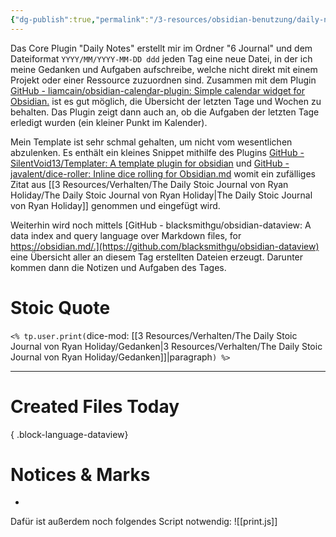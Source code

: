 ```yaml
---
{"dg-publish":true,"permalink":"/3-resources/obsidian-benutzung/daily-notes/","created":"2024-04-14T12:46:28.250+02:00","updated":"2024-04-17T18:38:09.794+02:00"}
---
```



Das Core Plugin "Daily Notes" erstellt mir im Ordner "6 Journal" und dem Dateiformat `YYYY/MM/YYYY-MM-DD ddd` jeden Tag eine neue Datei, in der ich meine Gedanken und Aufgaben aufschreibe, welche nicht direkt mit einem Projekt oder einer Ressource zuzuordnen sind. Zusammen mit dem Plugin [GitHub - liamcain/obsidian-calendar-plugin: Simple calendar widget for Obsidian.](https://github.com/liamcain/obsidian-calendar-plugin) ist es gut möglich, die Übersicht der letzten Tage und Wochen zu behalten. Das Plugin zeigt dann auch an, ob die Aufgaben der letzten Tage erledigt wurden (ein kleiner Punkt im Kalender).

Mein Template ist sehr schmal gehalten, um nicht vom wesentlichen abzulenken. Es enthält ein kleines Snippet mithilfe des Plugins [GitHub - SilentVoid13/Templater: A template plugin for obsidian](https://github.com/SilentVoid13/Templater) und [GitHub - javalent/dice-roller: Inline dice rolling for Obsidian.md](https://github.com/javalent/dice-roller) womit ein zufälliges Zitat aus [[3 Resources/Verhalten/The Daily Stoic Journal von Ryan Holiday/The Daily Stoic Journal von Ryan Holiday\|The Daily Stoic Journal von Ryan Holiday]] genommen und eingefügt wird.

Weiterhin wird noch mittels [GitHub - blacksmithgu/obsidian-dataview: A data index and query language over Markdown files, for https://obsidian.md/.](https://github.com/blacksmithgu/obsidian-dataview) eine Übersicht aller an diesem Tag erstellten Dateien erzeugt. Darunter kommen dann die Notizen und Aufgaben des Tages.


<div class="transclusion internal-embed is-loaded"><div class="markdown-embed">





# Stoic Quote

`<% tp.user.print(`dice-mod: [[3 Resources/Verhalten/The Daily Stoic Journal von Ryan Holiday/Gedanken\|3 Resources/Verhalten/The Daily Stoic Journal von Ryan Holiday/Gedanken]]|paragraph`) %>`

----

# Created Files Today


{ .block-language-dataview}

# Notices & Marks

- 


</div></div>


Dafür ist außerdem noch folgendes Script notwendig:
![[print.js]]
